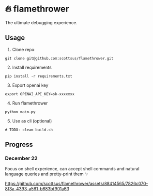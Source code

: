 # 🔥 flamethrower

The ultimate debugging experience.

## Usage
1. Clone repo
```
git clone git@github.com:scottsus/flamethrower.git
```

2. Install requirements
```
pip install -r requirements.txt
```

3. Export openai key
```
export OPENAI_API_KEY=sk-xxxxxxx
```

4. Run flamethrower
```
python main.py

```

5. Use as cli (optional)
```
# TODO: clean build.sh
```

## Progress

### December 22
Focus on shell experience, can accept shell commands and natural language queries and pretty-print them ✨

https://github.com/scottsus/flamethrower/assets/88414565/7826c070-8f3a-4393-a561-b683bf901a63
